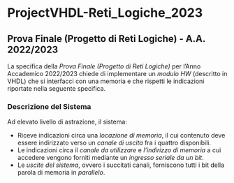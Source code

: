 # ProjectVHDL-Reti_Logiche_2023
## Prova Finale (Progetto di Reti Logiche) - A.A. 2022/2023
La specifica della *Prova Finale (Progetto di Reti Logiche)* per l’Anno Accademico 2022/2023 chiede di implementare un *modulo HW* (descritto in VHDL) che si interfacci con una memoria e che rispetti le indicazioni riportate nella seguente specifica.

### Descrizione del Sistema
Ad elevato livello di astrazione, il sistema:

- Riceve indicazioni circa una *locazione di memoria*, il cui contenuto deve essere indirizzato verso un *canale di uscita* fra i quattro disponibili.
- Le indicazioni circa il *canale da utilizzare* e *l’indirizzo di memoria* a cui accedere vengono forniti mediante un *ingresso seriale da un bit*.
- Le *uscite del sistema*, ovvero i succitati canali, forniscono tutti i bit della parola di memoria in *parallelo*.
